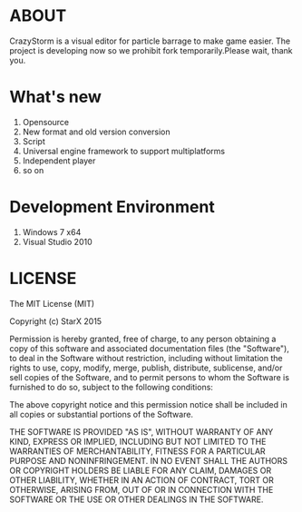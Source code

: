 # ABOUT #
CrazyStorm is a visual editor for particle barrage to make game easier.
The project is developing now so we prohibit fork temporarily.Please wait, thank you.
# What's new #
1. Opensource
2. New format and old version conversion
3. Script 
4. Universal engine framework to support multiplatforms
5. Independent player
6. so on
# Development Environment #
1. Windows 7 x64
2. Visual Studio 2010
# LICENSE #
The MIT License (MIT)

Copyright (c) StarX 2015 

Permission is hereby granted, free of charge, to any person obtaining a copy
of this software and associated documentation files (the "Software"), to deal
in the Software without restriction, including without limitation the rights
to use, copy, modify, merge, publish, distribute, sublicense, and/or sell
copies of the Software, and to permit persons to whom the Software is
furnished to do so, subject to the following conditions:

The above copyright notice and this permission notice shall be included in all
copies or substantial portions of the Software.

THE SOFTWARE IS PROVIDED "AS IS", WITHOUT WARRANTY OF ANY KIND, EXPRESS OR
IMPLIED, INCLUDING BUT NOT LIMITED TO THE WARRANTIES OF MERCHANTABILITY,
FITNESS FOR A PARTICULAR PURPOSE AND NONINFRINGEMENT. IN NO EVENT SHALL THE
AUTHORS OR COPYRIGHT HOLDERS BE LIABLE FOR ANY CLAIM, DAMAGES OR OTHER
LIABILITY, WHETHER IN AN ACTION OF CONTRACT, TORT OR OTHERWISE, ARISING FROM,
OUT OF OR IN CONNECTION WITH THE SOFTWARE OR THE USE OR OTHER DEALINGS IN THE
SOFTWARE.

